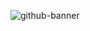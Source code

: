 ![github-banner](https://github.com/saeedgolzar/saeedgolzar/assets/23401064/367f1a16-a2df-4fb3-b5d3-ecc9911200cb)
